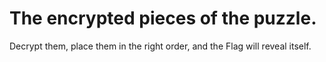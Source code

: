 # The encrypted pieces of the puzzle.

Decrypt them, place them in the right order, and the Flag will reveal itself.
